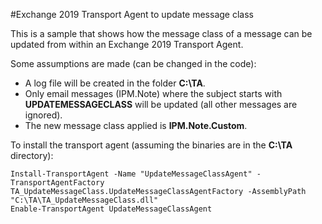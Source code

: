 #Exchange 2019 Transport Agent to update message class

This is a sample that shows how the message class of a message can be updated from within an Exchange 2019 Transport Agent.

Some assumptions are made (can be changed in the code):
- A log file will be created in the folder **C:\TA**.
- Only email messages (IPM.Note) where the subject starts with **UPDATEMESSAGECLASS** will be updated (all other messages are ignored).
- The new message class applied is **IPM.Note.Custom**.

To install the transport agent (assuming the binaries are in the **C:\TA** directory):
```
Install-TransportAgent -Name "UpdateMessageClassAgent" -TransportAgentFactory TA_UpdateMessageClass.UpdateMessageClassAgentFactory -AssemblyPath "C:\TA\TA_UpdateMessageClass.dll"
Enable-TransportAgent UpdateMessageClassAgent
```
